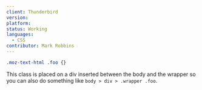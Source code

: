 ```yaml
---
client: Thunderbird
version:
platform:
status: Working
languages:
  - CSS
contributor: Mark Robbins
---
```


```css
.moz-text-html .foo {}
```

This class is placed on a div inserted between the body and the wrapper so you can also do something like `body > div > .wrapper .foo`.
